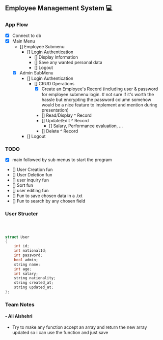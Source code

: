 ## Employee Management System 💻

### App Flow

- [x] Connect to db
- [x] Main Menu
  - [] Employee Submenu
    - [] Login Authentication
      - [] Display Information
      - [] Save any wanted personal data
      - [] Logout
  - [x] Admin SubMenu
    - [] Login Authentication
      - [] CRUD Operations
        - [x] Create an Employee's Record (including user & password for employee submenu login. # not sure if it's worth the hassle but encrypting the password column somehow would be a nice feature to implement and mention during presentation)
        - [] Read/Display ^ Record
        - [] Update/Edit ^ Record
          - [] Salary, Performance evaluation, ...
        - [] Delete ^ Record
    - [] Logout

### TODO

- [x] main followed by sub menus to start the program
- [] User Creation fun
- [] User Deletion fun
- [] user inquiry fun
- [] Sort fun
- [] user editing fun
- [] Fun to save chosen data in a .txt
- [] Fun to search by any chosen field

### User Structer

```c++



struct User
{
    int id;
    int nationalId;
    int password;
    bool admin;
    string name;
    int age;
    int salary;
    string nationality;
    string created_at;
    string updated_at;
};
```

### Team Notes

#### - Ali Alshehri

- Try to make any function accept an array and return the new array updated so i can use the function and just save
